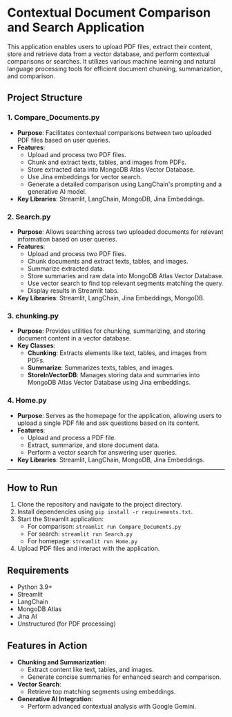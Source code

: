# Contextual Document Comparison and Search Application

This application enables users to upload PDF files, extract their content, store and retrieve data from a vector database, and perform contextual comparisons or searches. It utilizes various machine learning and natural language processing tools for efficient document chunking, summarization, and comparison.

## Project Structure

### 1. **Compare_Documents.py**
- **Purpose**: Facilitates contextual comparisons between two uploaded PDF files based on user queries.
- **Features**:
  - Upload and process two PDF files.
  - Chunk and extract texts, tables, and images from PDFs.
  - Store extracted data into MongoDB Atlas Vector Database.
  - Use Jina embeddings for vector search.
  - Generate a detailed comparison using LangChain's prompting and a generative AI model.
- **Key Libraries**: Streamlit, LangChain, MongoDB, Jina Embeddings.

### 2. **Search.py**
- **Purpose**: Allows searching across two uploaded documents for relevant information based on user queries.
- **Features**:
  - Upload and process two PDF files.
  - Chunk documents and extract texts, tables, and images.
  - Summarize extracted data.
  - Store summaries and raw data into MongoDB Atlas Vector Database.
  - Use vector search to find top relevant segments matching the query.
  - Display results in Streamlit tabs.
- **Key Libraries**: Streamlit, LangChain, Jina Embeddings, MongoDB.

### 3. **chunking.py**
- **Purpose**: Provides utilities for chunking, summarizing, and storing document content in a vector database.
- **Key Classes**:
  - **Chunking**: Extracts elements like text, tables, and images from PDFs.
  - **Summarize**: Summarizes texts, tables, and images.
  - **StoreInVectorDB**: Manages storing data and summaries into MongoDB Atlas Vector Database using Jina embeddings.

### 4. **Home.py**
- **Purpose**: Serves as the homepage for the application, allowing users to upload a single PDF file and ask questions based on its content.
- **Features**:
  - Upload and process a PDF file.
  - Extract, summarize, and store document data.
  - Perform a vector search for answering user queries.
- **Key Libraries**: Streamlit, LangChain, MongoDB, Jina Embeddings.

---

## How to Run

1. Clone the repository and navigate to the project directory.
2. Install dependencies using `pip install -r requirements.txt`.
3. Start the Streamlit application:
   - For comparison: `streamlit run Compare_Documents.py`
   - For search: `streamlit run Search.py`
   - For homepage: `streamlit run Home.py`
4. Upload PDF files and interact with the application.

## Requirements
- Python 3.9+
- Streamlit
- LangChain
- MongoDB Atlas
- Jina AI
- Unstructured (for PDF processing)

## Features in Action
- **Chunking and Summarization**:
  - Extract content like text, tables, and images.
  - Generate concise summaries for enhanced search and comparison.
- **Vector Search**:
  - Retrieve top matching segments using embeddings.
- **Generative AI Integration**:
  - Perform advanced contextual analysis with Google Gemini.
